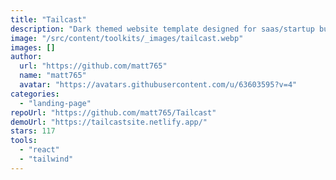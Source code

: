 ```yaml
---
title: "Tailcast"
description: "Dark themed website template designed for saas/startup business."
image: "/src/content/toolkits/_images/tailcast.webp"
images: []
author:
  url: "https://github.com/matt765"
  name: "matt765"
  avatar: "https://avatars.githubusercontent.com/u/63603595?v=4"
categories:
  - "landing-page"
repoUrl: "https://github.com/matt765/Tailcast"
demoUrl: "https://tailcastsite.netlify.app/"
stars: 117
tools:
  - "react"
  - "tailwind"
---
```

